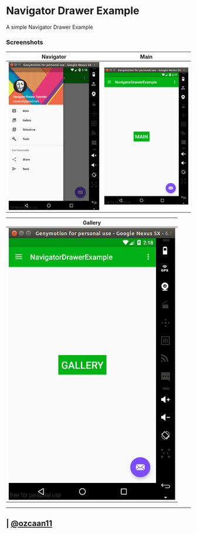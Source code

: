 # Navigator Drawer Example
A simple Navigator Drawer Example

### Screenshots

Navigator | Main 	|
----------|-------|
![](screenshots/navigator.png)| ![](screenshots/main.png) |



Gallery |
--------|
![](screenshots/gallery.png) |


--------

| [@ozcaan11](https://twitter.com/ozcaan11/)
---
